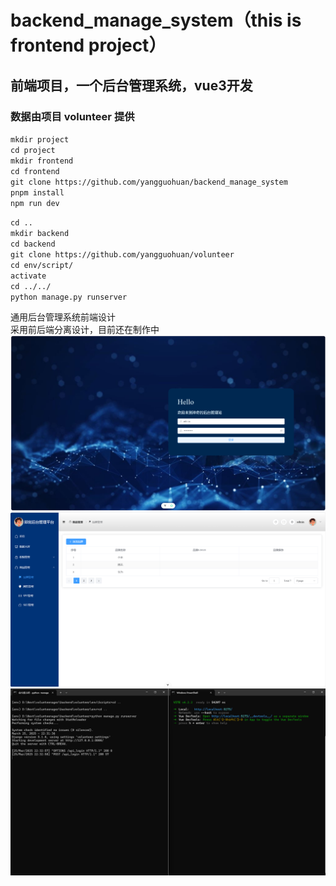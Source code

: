 # backend_manage_system（this is frontend project）
## 前端项目，一个后台管理系统，vue3开发
### 数据由项目 volunteer 提供
`mkdir project`  
`cd project`  
`mkdir frontend`  
`cd frontend`  
`git clone https://github.com/yangguohuan/backend_manage_system`  
`pnpm install`  
`npm run dev`     
  
`cd ..`  
`mkdir backend`  
`cd backend`  
`git clone https://github.com/yangguohuan/volunteer`  
`cd env/script/`  
`activate`  
`cd ../../`  
`python manage.py runserver`  
  
 通用后台管理系统前端设计  
 采用前后端分离设计，目前还在制作中  
![image](github_media/login.png)
![image](github_media/ll.png)
![image](github_media/dispersed.png)
